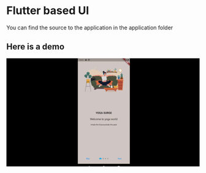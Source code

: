 # Flutter based UI
You can find the source to the application in the application folder

## Here is a demo
<p align="center"><img src="Video/video.gif"/></a></p>
